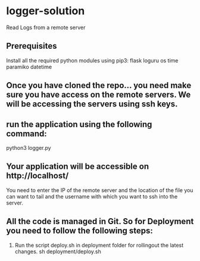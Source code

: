 # logger-solution
Read Logs from a remote server

## Prerequisites 
Install all the required python modules using pip3:
flask 
loguru
os
time
paramiko
datetime 


## Once you have cloned the repo... you need make sure you have access on the remote servers. We will be accessing the servers using ssh keys.
## run the application using the following command:
python3 logger.py

## Your application will be accessible on http://localhost/
You need to enter the IP of the remote server and the location of the file you can want to tail and the username with which you want to ssh into the server.

## All the code is managed in Git. So for Deployment you need to follow the following steps:

1. Run the script deploy.sh in deployment folder for rollingout the latest changes.
sh deployment/deploy.sh
